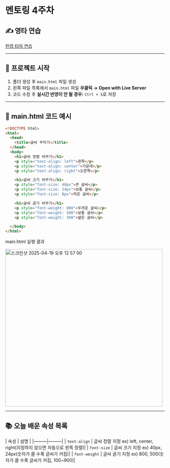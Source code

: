 # 멘토링 4주차

## ✍️ 영타 연습  
[한컴 타자 연습](https://www.hancomtaja.com/ko)

---

## 📁 프로젝트 시작
1. 폴더 생성 후  `main.html` 파일 생성
2. 왼쪽 파일 목록에서 `main.html` 파일 **우클릭 → Open with Live Server**
3. 코드 수정 후 **실시간 반영이 안 될 경우:** `Ctrl + S`로 저장

---

## 🧾 main.html 코드 예시

```html
<!DOCTYPE html>
<html>
  <head>
    <title>글씨 꾸미기</title>
  </head>
  <body>
    <h1>글씨 정렬 바꾸기</h1>
    <p style="text-align: left">왼쪽</p>
    <p style="text-align: center">가운데</p>
    <p style="text-align: right">오른쪽</p>

    <h1>글씨 크기 바꾸기</h1>
    <p style="font-size: 48px">큰 글씨</p>
    <p style="font-size: 24px">보통 글씨</p>
    <p style="font-size: 8px">작은 글씨</p>

    <h1>글씨 굵기 바꾸기</h1>
    <p style="font-weight: 800">두꺼운 글씨</p>
    <p style="font-weight: 500">보통 글씨</p>
    <p style="font-weight: 300">얇은 글씨</p>

  </body>
</html>

```

main.html 실행 결과

<img width="497" alt="스크린샷 2025-04-19 오후 12 57 00" src="https://github.com/user-attachments/assets/905a2493-ef12-4471-95ce-c1aaad10c950" />



---
## 📚 오늘 배운 속성 목록
| 속성 | 설명 |
|———|———|
| `text-align` | 글씨 정렬 지정 ex) left, center, right(지정하지 않으면 자동으로 왼쪽 정렬)|
| `font-size` | 글씨 크기 지정 ex) 40px, 24px(숫자가 클 수록 글씨가 커짐)|
| `font-weight` | 글씨 굵기 지정 ex) 800, 500(숫자가 클 수록 글씨가 커짐, 100~900)|
